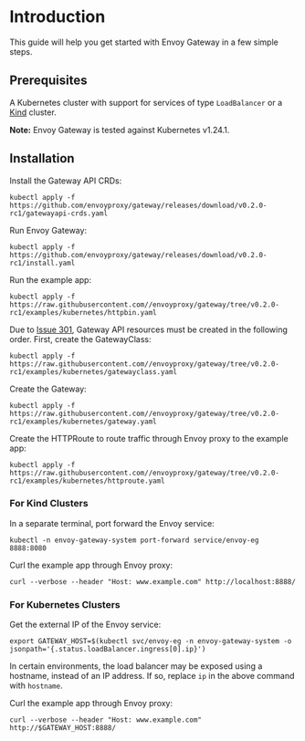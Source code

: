 # Introduction
This guide will help you get started with Envoy Gateway in a few simple steps.

## Prerequisites
A Kubernetes cluster with support for services of type `LoadBalancer` or a [Kind][kind] cluster.

__Note:__ Envoy Gateway is tested against Kubernetes v1.24.1.

## Installation
Install the Gateway API CRDs:
```shell
kubectl apply -f https://github.com/envoyproxy/gateway/releases/download/v0.2.0-rc1/gatewayapi-crds.yaml
```

Run Envoy Gateway:
```shell
kubectl apply -f https://github.com/envoyproxy/gateway/releases/download/v0.2.0-rc1/install.yaml
```

Run the example app:
```shell
kubectl apply -f https://raw.githubusercontent.com//envoyproxy/gateway/tree/v0.2.0-rc1/examples/kubernetes/httpbin.yaml
```

Due to [Issue 301][issue_301], Gateway API resources must be created in the following order. First, create the
GatewayClass:
```shell
kubectl apply -f https://raw.githubusercontent.com//envoyproxy/gateway/tree/v0.2.0-rc1/examples/kubernetes/gatewayclass.yaml
```

Create the Gateway:
```shell
kubectl apply -f https://raw.githubusercontent.com//envoyproxy/gateway/tree/v0.2.0-rc1/examples/kubernetes/gateway.yaml
```

Create the HTTPRoute to route traffic through Envoy proxy to the example app:
```shell
kubectl apply -f https://raw.githubusercontent.com//envoyproxy/gateway/tree/v0.2.0-rc1/examples/kubernetes/httproute.yaml
```

### For Kind Clusters
In a separate terminal, port forward the Envoy service:
```shell
kubectl -n envoy-gateway-system port-forward service/envoy-eg 8888:8080
```

Curl the example app through Envoy proxy:
```shell
curl --verbose --header "Host: www.example.com" http://localhost:8888/
```

### For Kubernetes Clusters
Get the external IP of the Envoy service:
```shell
export GATEWAY_HOST=$(kubectl svc/envoy-eg -n envoy-gateway-system -o jsonpath='{.status.loadBalancer.ingress[0].ip}')
```

In certain environments, the load balancer may be exposed using a hostname, instead of an IP address. If so, replace
`ip` in the above command with `hostname`.

Curl the example app through Envoy proxy:
```shell
curl --verbose --header "Host: www.example.com" http://$GATEWAY_HOST:8888/
```

[issue_301]: https://github.com/envoyproxy/gateway/issues/301
[kind]: https://kind.sigs.k8s.io/
